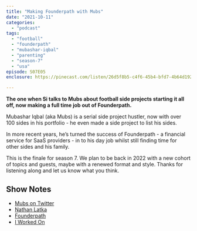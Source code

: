 ```yaml
---
title: "Making Founderpath with Mubs"
date: "2021-10-11"
categories: 
  - "podcast"
tags: 
  - "football"
  - "founderpath"
  - "mubashar-iqbal"
  - "parenting"
  - "season-7"
  - "usa"
episode: S07E05
enclosure: https://pinecast.com/listen/26d5f8b5-c4f6-45b4-bfd7-4b64d1927588.mp3

---
```


**The one when Si talks to Mubs about football side projects starting it all off, now making a full time job out of Founderpath.**

Mubashar Iqbal (aka Mubs) is a serial side project hustler, now with over 100 sides in his portfolio - he even made a side project to list his sides.

In more recent years, he’s turned the success of Founderpath - a financial service for SaaS providers - in to his day job whilst still finding time for other sides and his family.

This is the finale for season 7. We plan to be back in 2022 with a new cohort of topics and guests, maybe with a renewed format and style. Thanks for listening along and let us know what you think.

## Show Notes

- [Mubs on Twitter](https://twitter.com/mubashariqbal?s=21)
- [Nathan Latka](https://getlatka.com/)
- [Founderpath](https://founderpath.com/)
- [I Worked On](https://iworkedon.com/@mubashariqbal)
